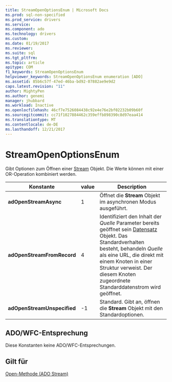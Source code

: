 ```yaml
---
title: StreamOpenOptionsEnum | Microsoft Docs
ms.prod: sql-non-specified
ms.prod_service: drivers
ms.service: 
ms.component: ado
ms.technology: drivers
ms.custom: 
ms.date: 01/19/2017
ms.reviewer: 
ms.suite: sql
ms.tgt_pltfrm: 
ms.topic: article
apitype: COM
f1_keywords: StreamOpenOptionsEnum
helpviewer_keywords: StreamOpenOptionsEnum enumeration [ADO]
ms.assetid: 85b6c57f-47ed-46ba-bd92-07882ae9e9d2
caps.latest.revision: "11"
author: MightyPen
ms.author: genemi
manager: jhubbard
ms.workload: Inactive
ms.openlocfilehash: 46cf7e7526084438c92e4e76e2bf02232b09b60f
ms.sourcegitcommit: cc71f1027884462c359effb898390c8d97eaa414
ms.translationtype: MT
ms.contentlocale: de-DE
ms.lasthandoff: 12/21/2017
---
```

# <a name="streamopenoptionsenum"></a>StreamOpenOptionsEnum
Gibt Optionen zum Öffnen einer [Stream](../../../ado/reference/ado-api/stream-object-ado.md) Objekt. Die Werte können mit einer OR-Operation kombiniert werden.  
  
|Konstante|value|Description|  
|--------------|-----------|-----------------|  
|**adOpenStreamAsync**|1|Öffnet die **Stream** Objekt im asynchronen Modus ausgeführt.|  
|**adOpenStreamFromRecord**|4|Identifiziert den Inhalt der *Quelle* Parameter bereits geöffnet sein [Datensatz](../../../ado/reference/ado-api/record-object-ado.md) Objekt. Das Standardverhalten besteht, behandeln *Quelle* als eine URL, die direkt mit einem Knoten in einer Struktur verweist. Der diesem Knoten zugeordnete Standarddatenstrom wird geöffnet.|  
|**adOpenStreamUnspecified**|-1|Standard. Gibt an, öffnen die **Stream** Objekt mit den Standardoptionen.|  
  
## <a name="adowfc-equivalent"></a>ADO/WFC-Entsprechung  
 Diese Konstanten keine ADO/WFC-Entsprechungen.  
  
## <a name="applies-to"></a>Gilt für  
 [Open-Methode (ADO Stream)](../../../ado/reference/ado-api/open-method-ado-stream.md)
